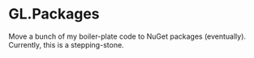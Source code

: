 # GL.Packages

Move a bunch of my boiler-plate code to NuGet packages (eventually). Currently, this is a stepping-stone.

